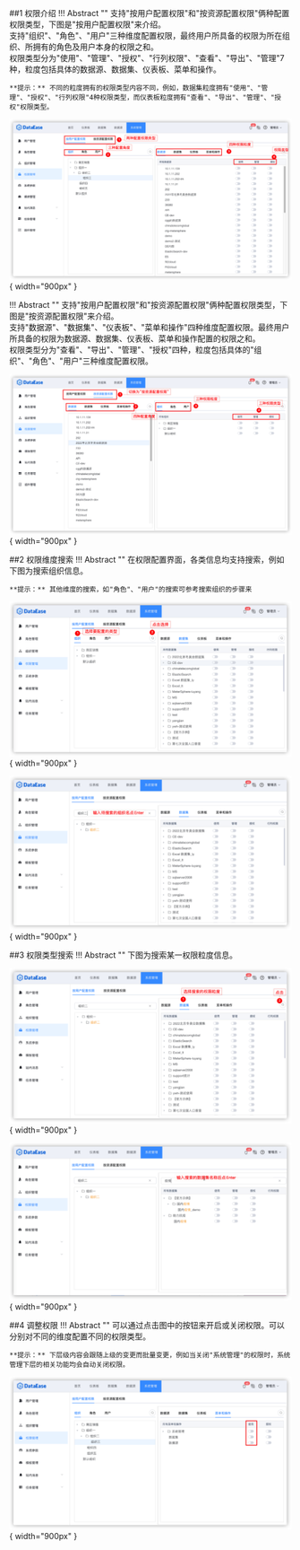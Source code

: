 

##1 权限介绍
!!! Abstract ""
    支持"按用户配置权限"和"按资源配置权限"俩种配置权限类型，下图是"按用户配置权限"来介绍。  
    支持"组织"、"角色"、"用户"三种维度配置权限，最终用户所具备的权限为所在组织、所拥有的角色及用户本身的权限之和。  
    权限类型分为"使用"、"管理"、"授权"、"行列权限"、"查看"、"导出"、"管理"7 种，粒度包括具体的数据源、数据集、仪表板、菜单和操作。

    **提示：** 不同的粒度拥有的权限类型内容不同，例如，数据集粒度拥有"使用"、"管理"、"授权"、"行列权限"4种权限类型，而仪表板粒度拥有"查看"、"导出"、"管理"、"授权"权限类型。


![权限管理](../img/xpack/权限管理1.png){ width="900px" }

!!! Abstract ""
    支持"按用户配置权限"和"按资源配置权限"俩种配置权限类型，下图是"按资源配置权限"来介绍。  
    支持"数据源"、"数据集"、"仪表板"、"菜单和操作"四种维度配置权限。最终用户所具备的权限为数据源、数据集、仪表板、菜单和操作配置的权限之和。  
    权限类型分为"查看"、"导出"、"管理"、"授权"四种，粒度包括具体的"组织"、"角色"、"用户"三种维度配置权限。


![权限管理](../img/xpack/权限管理1_1.png){ width="900px" }


##2 权限维度搜索
!!! Abstract ""
    在权限配置界面，各类信息均支持搜索，例如下图为搜索组织信息。

    **提示：** 其他维度的搜索，如"角色"、"用户"的搜索可参考搜索组织的步骤来

![权限管理2](../img/xpack/权限管理2.png){ width="900px" }

![权限管理3](../img/xpack/权限管理3.png){ width="900px" }

##3 权限类型搜索
!!! Abstract ""
    下图为搜索某一权限粒度信息。

![权限管理4](../img/xpack/权限管理4.png){ width="900px" }

![权限管理5](../img/xpack/权限管理5.png){ width="900px" }

##4 调整权限
!!! Abstract ""
    可以通过点击图中的按钮来开启或关闭权限。可以分别对不同的维度配置不同的权限类型。

    **提示：** 下层级内容会跟随上级的变更而批量变更，例如当关闭"系统管理"的权限时，系统管理下层的相关功能均会自动关闭权限。

![权限管理6](../img/xpack/权限管理6.png){ width="900px" }